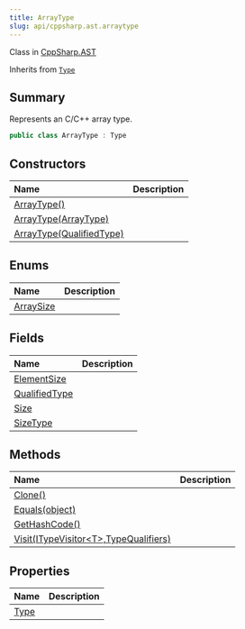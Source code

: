 ```yaml
---
title: ArrayType
slug: api/cppsharp.ast.arraytype
---
```

Class in [CppSharp.AST](/api/cppsharp/ast)

Inherits from [`Type`](/api/cppsharp/ast/type)

## Summary


Represents an C/C++ array type.


```csharp
public class ArrayType : Type
```

## Constructors

|Name|Description|
|:---|:---|
|[ArrayType\(\)](/api/cppsharp/ast/arraytype//ctor-1)||
|[ArrayType\(ArrayType\)](/api/cppsharp/ast/arraytype//ctor-3)||
|[ArrayType\(QualifiedType\)](/api/cppsharp/ast/arraytype//ctor-2)||

## Enums

|Name|Description|
|:---|:---|
|[ArraySize](/api/cppsharp/ast/arraytype/arraysize)||

## Fields

|Name|Description|
|:---|:---|
|[ElementSize](/api/cppsharp/ast/arraytype/elementsize)||
|[QualifiedType](/api/cppsharp/ast/arraytype/qualifiedtype)||
|[Size](/api/cppsharp/ast/arraytype/size)||
|[SizeType](/api/cppsharp/ast/arraytype/sizetype)||

## Methods

|Name|Description|
|:---|:---|
|[Clone\(\)](/api/cppsharp/ast/arraytype/clone)||
|[Equals\(object\)](/api/cppsharp/ast/arraytype/equals)||
|[GetHashCode\(\)](/api/cppsharp/ast/arraytype/gethashcode)||
|[Visit\(ITypeVisitor\<T\>,TypeQualifiers\)](/api/cppsharp/ast/arraytype/visit)||

## Properties

|Name|Description|
|:---|:---|
|[Type](/api/cppsharp/ast/arraytype/type)||

